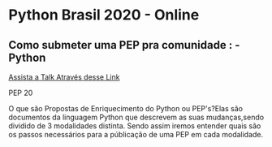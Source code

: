# Python Brasil 2020 - Online


## Como submeter uma PEP pra comunidade : - Python

[Assista a Talk Através desse Link](https://www.youtube.com/watch?v=jaM88MGaJQM&t=13022s)

PEP 20

  O que são Propostas de Enriquecimento do Python ou PEP's?Elas são documentos da linguagem Python que descrevem as suas mudanças,sendo dividido de 3 modalidades distinta. Sendo assim iremos entender quais são os passos necessários para a públicação de uma PEP em cada modalidade.

